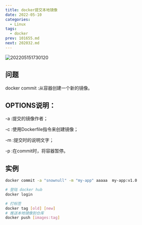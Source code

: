 ```yaml
---
title: docker提交本地镜像
date: 2022-05-10
categories:
  - Linux
tags:
  - docker
prev: 101655.md
next: 202032.md
---
```


![202205151730120](https://fastly.jsdelivr.net/gh/qbmzc/images/2022/202205151730120.png)

<!-- more -->

## 问题

docker commit :从容器创建一个新的镜像。

## OPTIONS说明：

-a :提交的镜像作者；

-c :使用Dockerfile指令来创建镜像；

-m :提交时的说明文字；

-p :在commit时，将容器暂停。

## 实例

```bash
docker commit -a "snownull" -m "my-app" aaaaa  my-app:v1.0

# 登陆 docker hub
docker login 

# 打标签
docker tag [old] [new]
# 推送本地镜像到仓库
docker push [images:tag]

```